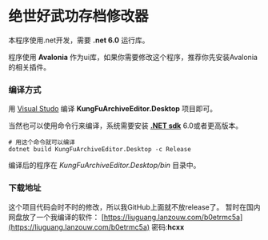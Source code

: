 # 绝世好武功存档修改器

本程序使用.net开发，需要 **.net 6.0** 运行库。

程序使用 **Avalonia** 作为ui库，如果你需要修改这个程序，推荐你先安装Avalonia的相关插件。

### 编译方式

用 [Visual Studo](https://visualstudio.microsoft.com/zh-hans/vs/) 编译 **KungFuArchiveEditor.Desktop** 项目即可。

当然也可以使用命令行来编译，系统需要安装 **[.NET sdk](https://dotnet.microsoft.com/zh-cn/download/dotnet)** 6.0或者更高版本。

```shell
# 用这个命令就可以编译
dotnet build KungFuArchiveEditor.Desktop -c Release
```

编译后的程序在 *KungFuArchiveEditor.Desktop/bin* 目录中。

### 下载地址

这个项目代码会时不时的修改，所以我GitHub上面就不放release了。
暂时在国内网盘放了一个我编译的软件：
[https://liuguang.lanzouw.com/b0etrmc5a](https://liuguang.lanzouw.com/b0etrmc5a)
密码:**hcxx**

